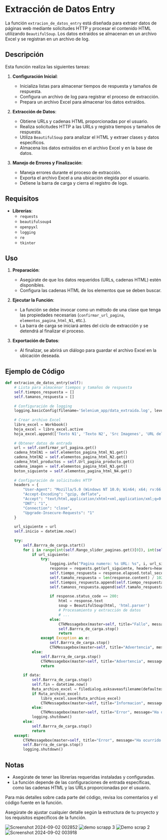 

# Extracción de Datos Entry

La función `extracion_de_datos_entry` está diseñada para extraer datos de páginas web mediante solicitudes HTTP y procesar el contenido HTML utilizando `BeautifulSoup`. Los datos extraídos se almacenan en un archivo Excel y se registran en un archivo de log.

## Descripción

Esta función realiza las siguientes tareas:

1. **Configuración Inicial**:
   - Inicializa listas para almacenar tiempos de respuesta y tamaños de respuesta.
   - Configura un archivo de log para registrar el proceso de extracción.
   - Prepara un archivo Excel para almacenar los datos extraídos.

2. **Extracción de Datos**:
   - Obtiene URLs y cadenas HTML proporcionadas por el usuario.
   - Realiza solicitudes HTTP a las URLs y registra tiempos y tamaños de respuesta.
   - Utiliza `BeautifulSoup` para analizar el HTML y extraer clases y datos específicos.
   - Almacena los datos extraídos en el archivo Excel y en la base de datos.

3. **Manejo de Errores y Finalización**:
   - Maneja errores durante el proceso de extracción.
   - Exporta el archivo Excel a una ubicación elegida por el usuario.
   - Detiene la barra de carga y cierra el registro de logs.

## Requisitos

- **Librerías**:
  - `requests`
  - `beautifulsoup4`
  - `openpyxl`
  - `logging`
  - `re`
  - `tkinter`

## Uso

1. **Preparación**:
   - Asegúrate de que los datos requeridos (URLs, cadenas HTML) estén disponibles.
   - Configura las cadenas HTML de los elementos que se deben buscar.

2. **Ejecutar la Función**:
   - La función se debe invocar como un método de una clase que tenga las propiedades necesarias (`confirmar_url_pagina`, `elementos_pagina_html_N1`, etc.).
   - La barra de carga se iniciará antes del ciclo de extracción y se detendrá al finalizar el proceso.

3. **Exportación de Datos**:
   - Al finalizar, se abrirá un diálogo para guardar el archivo Excel en la ubicación deseada.

## Ejemplo de Código

```python
def extracion_de_datos_entry(self):
    # Lista para almacenar tiempos y tamaños de respuesta
    self.tiempos_respuesta = []
    self.tamanos_respuesta = []
    
    # Configuración de logging
    logging.basicConfig(filename='Selenium_app/data_extraida.log', level=logging.INFO, format='%(asctime)s - %(levelname)s - %(message)s')
    
    # Crear archivo Excel
    libro_excel = Workbook()
    hoja_excel = libro_excel.active
    hoja_excel.append(['Texto N1', 'Texto N2', 'Src Imagenes', 'URL del producto'])
    
    # Obtener datos de entrada
    url = self.confirmar_url_pagina.get()
    cadena_htmlN1 = self.elementos_pagina_html_N1.get()
    cadena_htmlN2 = self.elementos_pagina_html_N2.get()
    cadena_html_productos = self.Url_pagina_producto.get()
    cadena_imagen = self.elementos_pagina_html_N3.get()
    boton_siguiente = self.elementos_pagina_html_N4.get()
    
    # Configuración de solicitudes HTTP
    headers = {
        "User-Agent": "Mozilla/5.0 (Windows NT 10.0; Win64; x64; rv:66.0) Gecko/20100101 Firefox/66.0",
        "Accept-Encoding": "gzip, deflate",
        "Accept": "text/html,application/xhtml+xml,application/xml;q=0.9,*/*;q=0.8",
        "DNT": "1",
        "Connection": "close",
        "Upgrade-Insecure-Requests": "1"
    }
    
    url_siguiente = url
    self.inicio = datetime.now()
    
    try:
        self.Barrra_de_carga.start()
        for i in range(int(self.Rango_slider_paginas.get()[0]), int(self.Rango_slider_paginas.get()[1]) + 1):
            if url_siguiente:
                try:
                    logging.info("Pagina numero: %s URL: %s", i, url_siguiente)
                    response = requests.get(url_siguiente, headers=headers)
                    self.tiempo_respuesta = response.elapsed.total_seconds()
                    self.tamaño_respuesta = len(response.content) / 1024
                    self.tiempos_respuesta.append(self.tiempo_respuesta)
                    self.tamanos_respuesta.append(self.tamaño_respuesta)
                    
                    if response.status_code == 200:
                        html = response.text
                        soup = BeautifulSoup(html, 'html.parser')
                        # Procesamiento y extracción de datos
                        # ...
                    else:
                        CTkMessagebox(master=self, title="Fallo", message="Hubo un fallo al contactar con la pagina", icon="warning")
                        self.Barrra_de_carga.stop()
                        return
                except Exception as e:
                    self.Barrra_de_carga.stop()
                    CTkMessagebox(master=self, title="Advertencia", message=f"Fallo en el proceso de extraccion:\n\n{e}", icon="warning", option_1="Cancelar", option_2="Reintentar")
            else:
                self.Barrra_de_carga.stop()
                CTkMessagebox(master=self, title="Advertencia", message="Fallo en el proceso de extraccion", icon="warning", option_1="Cancelar", option_2="Reintentar")
                return
        
        if data:
            self.Barrra_de_carga.stop()
            self.fin = datetime.now()
            Ruta_archivo_excel = filedialog.asksaveasfilename(defaultextension=".xlsx", filetypes=[("Archivos Excel", "*.xlsx")])
            if Ruta_archivo_excel:
                libro_excel.save(Ruta_archivo_excel)
                CTkMessagebox(master=self, title="Informacion", message="Se ha exportado el documento de excel correctamente")
            else:
                CTkMessagebox(master=self, title="Error", message="Ha ocurrido un error al exportar el documento de excel", icon="cancel")
            logging.shutdown()
        else:
            self.Barrra_de_carga.stop()
            return
    except:
        CTkMessagebox(master=self, title="Error", message="Ha ocurrido un error", icon="cancel")
        self.Barrra_de_carga.stop()
        logging.shutdown()
```

## Notas

- Asegúrate de tener las librerías requeridas instaladas y configuradas.
- La función depende de las configuraciones de entrada específicas, como las cadenas HTML y las URLs proporcionadas por el usuario.

Para más detalles sobre cada parte del código, revisa los comentarios y el código fuente en la función.


Asegúrate de ajustar cualquier detalle según la estructura de tu proyecto y los requisitos específicos de la función.

![Screenshot 2024-09-02 002852](https://github.com/user-attachments/assets/3f8a4272-de68-47ff-9851-28e921369dc4)
![demo scrapp 3](https://github.com/user-attachments/assets/68b0ce51-fa96-4562-8d8e-b6c373da7845)
![Demo scrap 2](https://github.com/user-attachments/assets/87ea04f2-e7f8-4558-a09d-00f1fe97ac5d)
![Screenshot 2024-09-02 003918](https://github.com/user-attachments/assets/02fa4548-eb04-445e-b72f-ae9c87165e16)


